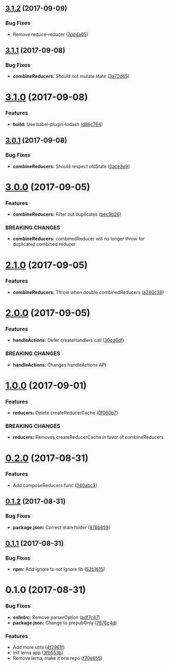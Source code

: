 <a name="3.1.2"></a>
## [3.1.2](https://github.com/BerkeleyTrue/berkeleys-redux-utils/compare/v3.1.1...v3.1.2) (2017-09-09)


### Bug Fixes

* Remove reduce-reducer ([7dd4a05](https://github.com/BerkeleyTrue/berkeleys-redux-utils/commit/7dd4a05))



<a name="3.1.1"></a>
## [3.1.1](https://github.com/BerkeleyTrue/berkeleys-redux-utils/compare/v3.1.0...v3.1.1) (2017-09-08)


### Bug Fixes

* **combineReducers:** Should not mutate state ([3a72d65](https://github.com/BerkeleyTrue/berkeleys-redux-utils/commit/3a72d65))



<a name="3.1.0"></a>
# [3.1.0](https://github.com/BerkeleyTrue/berkeleys-redux-utils/compare/v3.0.1...v3.1.0) (2017-09-08)


### Features

* **build:** Use babel-plugin-lodash ([d86c764](https://github.com/BerkeleyTrue/berkeleys-redux-utils/commit/d86c764))



<a name="3.0.1"></a>
## [3.0.1](https://github.com/BerkeleyTrue/berkeleys-redux-utils/compare/v3.0.0...v3.0.1) (2017-09-08)


### Bug Fixes

* **combineReducers:** Should respect oldState ([0ace3e9](https://github.com/BerkeleyTrue/berkeleys-redux-utils/commit/0ace3e9))



<a name="3.0.0"></a>
# [3.0.0](https://github.com/BerkeleyTrue/berkeleys-redux-utils/compare/v2.1.0...v3.0.0) (2017-09-05)


### Features

* **combineReducers:** Filter out duplicates ([bec9b26](https://github.com/BerkeleyTrue/berkeleys-redux-utils/commit/bec9b26))


### BREAKING CHANGES

* **combineReducers:** combinedReducer will no longer throw for duplicated
combined reducer



<a name="2.1.0"></a>
# [2.1.0](https://github.com/BerkeleyTrue/berkeleys-redux-utils/compare/v2.0.0...v2.1.0) (2017-09-05)


### Features

* **combineReducers:** Throw when double combinedReducers ([a280c38](https://github.com/BerkeleyTrue/berkeleys-redux-utils/commit/a280c38))



<a name="2.0.0"></a>
# [2.0.0](https://github.com/BerkeleyTrue/berkeleys-redux-utils/compare/v1.0.0...v2.0.0) (2017-09-05)


### Features

* **handleActions:** Defer createHandlers call ([30cd6df](https://github.com/BerkeleyTrue/berkeleys-redux-utils/commit/30cd6df))


### BREAKING CHANGES

* **handleActions:** Changes handleActions API



<a name="1.0.0"></a>
# [1.0.0](https://github.com/BerkeleyTrue/berkeleys-redux-utils/compare/v0.2.0...v1.0.0) (2017-09-01)


### Features

* **reducers:** Delete createReducerCache ([0f060b7](https://github.com/BerkeleyTrue/berkeleys-redux-utils/commit/0f060b7))


### BREAKING CHANGES

* **reducers:** Removes createReducerCache in favor of combineReducers



<a name="0.2.0"></a>
# [0.2.0](https://github.com/BerkeleyTrue/berkeleys-redux-utils/compare/v0.1.2...v0.2.0) (2017-08-31)


### Features

* Add composeReducers func ([340abc3](https://github.com/BerkeleyTrue/berkeleys-redux-utils/commit/340abc3))



<a name="0.1.2"></a>
## [0.1.2](https://github.com/BerkeleyTrue/berkeleys-redux-utils/compare/v0.1.1...v0.1.2) (2017-08-31)


### Bug Fixes

* **package.json:** Correct main folder ([876b859](https://github.com/BerkeleyTrue/berkeleys-redux-utils/commit/876b859))



<a name="0.1.1"></a>
## [0.1.1](https://github.com/BerkeleyTrue/berkeleys-redux-utils/compare/v0.1.0...v0.1.1) (2017-08-31)


### Bug Fixes

* **npm:** Add ignore to not ignore lib ([52b1615](https://github.com/BerkeleyTrue/berkeleys-redux-utils/commit/52b1615))



<a name="0.1.0"></a>
# 0.1.0 (2017-08-31)


### Bug Fixes

* **eslintrc:** Remove parserOption ([adf7c47](https://github.com/BerkeleyTrue/berkeleys-redux-utils/commit/adf7c47))
* **package.json:** Change to prepubOnly ([7676c4d](https://github.com/BerkeleyTrue/berkeleys-redux-utils/commit/7676c4d))


### Features

* Add more utils ([4f2961f](https://github.com/BerkeleyTrue/berkeleys-redux-utils/commit/4f2961f))
* Init lerna app ([3fb553b](https://github.com/BerkeleyTrue/berkeleys-redux-utils/commit/3fb553b))
* Remove lerna, make it one repo ([f70e655](https://github.com/BerkeleyTrue/berkeleys-redux-utils/commit/f70e655))



